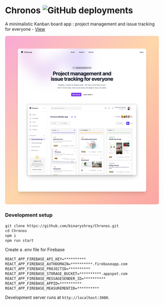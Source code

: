 # Chronos ![GitHub deployments](https://img.shields.io/github/deployments/binaryshrey/chronos/production?style=flat&logo=vercel&label=vercel)

A minimalistic Kanban board app : project management and issue tracking for everyone - [View](https://chronos-inc.vercel.app/)

![Banner](https://raw.githubusercontent.com/binaryshrey/Chronos/main/chronos-product.png)

### Development setup

```
git clone https://github.com/binaryshrey/Chronos.git
cd Chronos
npm i
npm run start
```

Create a .env file for Firebase
```
REACT_APP_FIREBASE_API_KEY=**********
REACT_APP_FIREBASE_AUTHDOMAIN=**********.firebaseapp.com
REACT_APP_FIREBASE_PROJECTID=**********
REACT_APP_FIREBASE_STORAGE_BUCKET=**********.appspot.com
REACT_APP_FIREBASE_MESSAGESENDER_ID=**********
REACT_APP_FIREBASE_APPID=**********
REACT_APP_FIREBASE_MEASUREMENTID=**********
```


Development server runs at `http://localhost:3000`.






